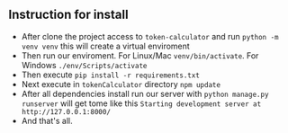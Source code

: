 ## Instruction for install
- After clone the project access to `token-calculator` and run `python -m venv venv` this will create a virtual enviroment
- Then run our enviroment. For Linux/Mac `venv/bin/activate`. For Windows `./env/Scripts/activate`
- Then execute `pip install -r requirements.txt`
- Next execute in `tokenCalculator` directory `npm update`
- After all dependencies install run our server with `python manage.py runserver` will get tome like this 
```Starting development server at http://127.0.0.1:8000/```
- And that's all.